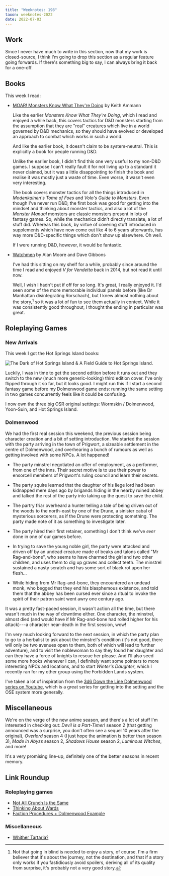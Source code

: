 ```yaml
---
title: "Weeknotes: 198"
taxon: weeknotes-2022
date: 2022-07-03
---
```


## Work

Since I never have much to write in this section, now that my work is
closed-source, I think I'm going to drop this section as a regular
feature going forwards.  If there's something big to say, I can always
bring it back for a one-off.


## Books

This week I read:

- [MOAR! Monsters Know What They're Doing][] by Keith Ammann

  Like the earlier *Monsters Know What They're Doing*, which I read
  and enjoyed a while back, this covers tactics for D&D monsters
  starting from the assumption that they are "real" creatures which
  live in a world governed by D&D mechanics, so they should have
  evolved or developed an approach to combat which works in such a
  world.

  And like the earlier book, it doesn't claim to be system-neutral.
  This is explicitly a book for people running D&D.

  Unlike the earlier book, I didn't find this one very useful to my
  non-D&D games.  I suppose I can't really fault it for not living up
  to a standard it never claimed, but it was a little disappointing to
  finish the book and realise it was mostly just a waste of time.
  Even worse, it wasn't even very interesting.

  The book covers monster tactics for all the things introduced in
  *Modenkainen's Tome of Foes* and *Volo's Guide to Monsters*.  Even
  though I've never run D&D, the first book was good for getting into
  the mindset and thinking about monster tactics, and also a lot of
  the *Monster Manual* monsters are classic monsters present in lots
  of fantasy games.  So, while the mechanics didn't directly
  translate, a lot of stuff did.  Whereas this book, by virtue of
  covering stuff introduced in supplements which have now come out
  like 4 to 6 years afterwards, has way more D&D-specific things which
  don't show up elsewhere.  Oh well.

  If I were running D&D, however, it would be fantastic.

- [Watchmen][] by Alan Moore and Dave Gibbons

  I've had this sitting on my shelf for a while, probably since around
  the time I read and enjoyed *V for Vendetta* back in 2014, but not
  read it until now.

  Well, I wish I hadn't put if off for so long.  It's great, I really
  enjoyed it.  I'd seen some of the more memorable individual panels
  before (like Dr Manhattan disintegrating Rorschach), but I knew
  almost nothing about the story,[^spoiler] so it was a lot of fun to
  see them actually in context.  While it was consistently good
  throughout, I thought the ending in particular was great.

[^spoiler]: Not that going in blind is needed to enjoy a story, of
  course.  I'm a firm believer that it's about the journey, not the
  destination, and that if a story only works if you fastidiously
  avoid spoilers, deriving all of its quality from surprise, it's
  probably not a very good story.

[MOAR! Monsters Know What They're Doing]: http://spyandowl.com/moar-monsters
[Watchmen]: https://en.wikipedia.org/wiki/Watchmen


## Roleplaying Games

### New Arrivals

This week I got the Hot Springs Island books:

![The Dark of Hot Springs Island & A Field Guide to Hot Springs Island.](weeknotes-198/photo-hot-springs-island.jpg)

Luckily, I was in time to get the second edition before it runs out
and they switch to the new (much more generic-looking) third edition
cover.  I've only flipped through it so far, but it looks good.  I
might run this if I start a second fantasy game before my Dolmenwood
game ends: running the same setting in two games concurrently feels
like it could be confusing.

I now own the three big OSR original settings: Wormskin / Dolmenwood,
Yoon-Suin, and Hot Springs Island.


### Dolmenwood

We had the first real session this weekend, the previous session being
character creation and a bit of setting introduction.  We started the
session with the party arriving in the town of Prigwort, a sizeable
settlement in the centre of Dolmenwood, and overhearing a bunch of
rumours as well as getting involved with some NPCs.  A lot happened!

- The party minstrel negotiated an offer of employment, as a
  performer, from one of the inns.  Their secret motive is to use
  their power to ensorcell members of Prigwort's ruling council and
  learn their secrets.

- The party squire learned that the daughter of his liege lord had
  been kidnapped mere days ago by brigands hiding in the nearby ruined
  abbey and talked the rest of the party into taking up the quest to
  save the child.

- The partry friar overheard a hunter telling a tale of being driven
  out of the woods to the north-east by one of the Drune, a sinister
  cabal of mysterious sorcerers, as if the Drune were protecting
  something.  The party made note of it as something to investigate
  later.

- The party hired their first retainer, something I don't think we've
  *ever* done in one of our games before.

- In trying to save the young noble girl, the party were attacked and
  driven off by an undead creature made of beaks and talons called "Mr
  Rag-and-bone", who seems to have charmed the girl and two other
  children, and uses them to dig up graves and collect teeth.  The
  minstrel sustained a nasty scratch and has some sort of black rot
  upon her flesh...

- While hiding from Mr Rag-and-bone, they encountered an undead monk,
  who begged that they end his blasphemous existence, and told them
  that the abbey has been cursed ever since a ritual to invoke the
  spirit of their patron saint went awry one century ago.

It was a pretty fast-paced session, it wasn't action all the time, but
there wasn't much in the way of downtime either.  One character, the
minstrel, almost died (and would have if Mr Rag-and-bone had rolled
higher for his attack)---a character near-death in the first session,
wow!

I'm very much looking forward to the next session, in which the party
plan to go to a herbalist to ask about the minstrel's condition (it's
not good, there will only be two avenues open to them, both of which
will lead to further adventure), and to visit the noblewoman to say
they found her daughter and can they have a force of knights to rescue
her please.  And I'll also seed some more hooks whenever I can, I
definitely want some pointers to more interesting NPCs and locations,
and to start *Winter's Daughter*, which I recently ran for my other
group using the Forbidden Lands system.

I've taken a lot of inspiration from the [3d6 Down the Line Dolmenwood
series on Youtube][], which is a great series for getting into the
setting and the OSE system more generally.

[3d6 Down the Line Dolmenwood series on Youtube]: https://www.youtube.com/playlist?list=PLtBYin1uOBmDo5G8PCb-1JttO-HCyZYcQ


## Miscellaneous

We're on the verge of the new anime season, and there's a lot of stuff
I'm interested in checking out: *Devil is a Part-Timer!* season 2
(that getting announced was a surprise, you don't often see a sequel
10 years after the original), *Overlord* season 4 (I just hope the
animation is better than season 3), *Made in Abyss* season 2, *Shadows
House* season 2, *Luminous Witches*, and more!

It's a very promising line-up, definitely one of the better seasons in
recent memory.


## Link Roundup

### Roleplaying games

- [Not All Crunch Is the Same](https://knightattheopera.blogspot.com/2021/05/not-all-crunch-is-same.html)
- [Thinking About Wards](https://diceinthenorth.blogspot.com/2022/06/thinking-about-wards.html)
- [Faction Procedures + Dolmenwood Example](https://d66kobolds.blogspot.com/2021/10/faction-procedures-dolmenwood-example.html)

### Miscellaneous

- [Whither Tartaria?](https://astralcodexten.substack.com/p/whither-tartaria)
